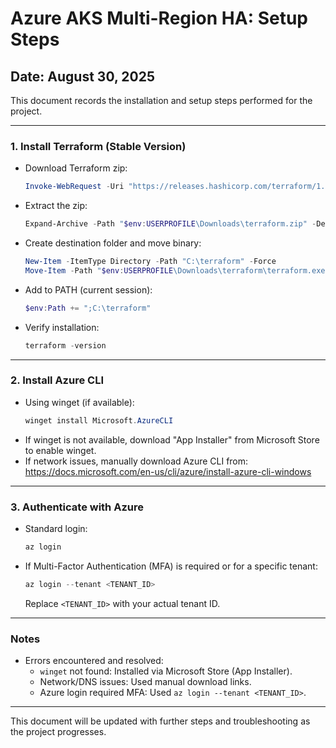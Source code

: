 # Azure AKS Multi-Region HA: Setup Steps

## Date: August 30, 2025

This document records the installation and setup steps performed for the project.

---

### 1. Install Terraform (Stable Version)
- Download Terraform zip:
  ```powershell
  Invoke-WebRequest -Uri "https://releases.hashicorp.com/terraform/1.8.4/terraform_1.8.4_windows_amd64.zip" -OutFile "$env:USERPROFILE\Downloads\terraform.zip"
  ```
- Extract the zip:
  ```powershell
  Expand-Archive -Path "$env:USERPROFILE\Downloads\terraform.zip" -DestinationPath "$env:USERPROFILE\Downloads\terraform" -Force
  ```
- Create destination folder and move binary:
  ```powershell
  New-Item -ItemType Directory -Path "C:\terraform" -Force
  Move-Item -Path "$env:USERPROFILE\Downloads\terraform\terraform.exe" -Destination "C:\terraform\terraform.exe" -Force
  ```
- Add to PATH (current session):
  ```powershell
  $env:Path += ";C:\terraform"
  ```
- Verify installation:
  ```powershell
  terraform -version
  ```

---

### 2. Install Azure CLI
- Using winget (if available):
  ```powershell
  winget install Microsoft.AzureCLI
  ```
- If winget is not available, download "App Installer" from Microsoft Store to enable winget.
- If network issues, manually download Azure CLI from:
  https://docs.microsoft.com/en-us/cli/azure/install-azure-cli-windows

---

### 3. Authenticate with Azure
- Standard login:
  ```powershell
  az login
  ```
- If Multi-Factor Authentication (MFA) is required or for a specific tenant:
  ```powershell
  az login --tenant <TENANT_ID>
  ```
  Replace `<TENANT_ID>` with your actual tenant ID.

---

### Notes
- Errors encountered and resolved:
  - `winget` not found: Installed via Microsoft Store (App Installer).
  - Network/DNS issues: Used manual download links.
  - Azure login required MFA: Used `az login --tenant <TENANT_ID>`.

---

This document will be updated with further steps and troubleshooting as the project progresses.
